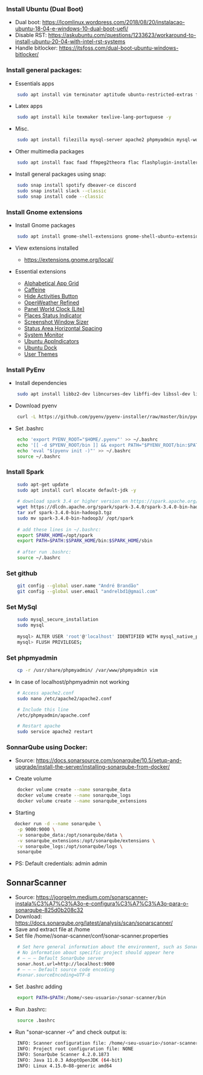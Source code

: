### Install Ubuntu (Dual Boot)
- Dual boot: https://lcomlinux.wordpress.com/2018/08/20/instalacao-ubuntu-18-04-e-windows-10-dual-boot-uefi/
- Disable RST: https://askubuntu.com/questions/1233623/workaround-to-install-ubuntu-20-04-with-intel-rst-systems
- Handle bitlocker: https://itsfoss.com/dual-boot-ubuntu-windows-bitlocker/

### Install general packages:
- Essentials apps
````bash
    sudo apt install vim terminator aptitude ubuntu-restricted-extras ffmpeg vlc p7zip p7zip-full p7zip-rar unrar pdfarranger kazam kdenlive git gh gitk meld gimp build-essential mesa-common-dev screenruler python3 python3-dev python3-gpg retext htop exfat-fuse exfat-utils -y
````

- Latex apps
````bash
    sudo apt install kile texmaker texlive-lang-portuguese -y 
````

- Misc.
````bash
    sudo apt install filezilla mysql-server apache2 phpmyadmin mysql-workbench -y 
````

- Other multimedia packages
````bash
    sudo apt install faac faad ffmpeg2theora flac flashplugin-installer icedax id3v2 lame libjpeg-progs mencoder mjpegtools mpeg2dec mpeg3-utils mpegdemux mpg123 mpg321 regionset sox uudeview vorbis-tools x264 arj unace-nonfree -y
````

- Install general packages using snap:
````bash
    sudo snap install spotify dbeaver-ce discord
    sudo snap install slack --classic
    sudo snap install code --classic
````

### Install Gnome extensions
- Install Gnome packages
````bash
    sudo apt install gnome-shell-extensions gnome-shell-ubuntu-extensions gnome-shell gnome-shell-common gnome-shell-extension-appindicator gnome-shell-extension-alphabetical-grid gnome-shell-extension-prefs gnome-shell-extension-manager -y
````

- View extensions installed
   - https://extensions.gnome.org/local/

- Essential extensions
   - [Alphabetical App Grid](https://extensions.gnome.org/extension/4269/alphabetical-app-grid/)
   - [Caffeine](https://extensions.gnome.org/extension/517/caffeine/)
   - [Hide Activities Button](https://extensions.gnome.org/extension/744/hide-activities-button/)
   - [OpenWeather Refined](https://extensions.gnome.org/extension/6655/openweather/)
   - [Panel World Clock (Lite)](https://extensions.gnome.org/extension/946/panel-world-clock-lite/)
   - [Places Status Indicator](https://extensions.gnome.org/extension/8/places-status-indicator/)
   - [Screenshot Window Sizer](https://extensions.gnome.org/extension/881/screenshot-window-sizer/)
   - [Status Area Horizontal Spacing](https://extensions.gnome.org/extension/355/status-area-horizontal-spacing/)
   - [System Monitor](https://extensions.gnome.org/extension/6807/system-monitor/)
   - [Ubuntu AppIndicators](https://extensions.gnome.org/extension/1301/ubuntu-appindicators/)
   - [Ubuntu Dock](https://extensions.gnome.org/extension/1300/ubuntu-dock/)
   - [User Themes](https://extensions.gnome.org/extension/19/user-themes/)

### Install PyEnv
- Install dependencies
````bash
    sudo apt install libbz2-dev libncurses-dev libffi-dev libssl-dev libsqlite3-dev tk-dev libreadline-dev liblzma-dev
````

- Download pyenv
````bash
    curl -L https://github.com/pyenv/pyenv-installer/raw/master/bin/pyenv-installer | bash
````

- Set .bashrc
````bash
    echo 'export PYENV_ROOT="$HOME/.pyenv"' >> ~/.bashrc
    echo '[[ -d $PYENV_ROOT/bin ]] && export PATH="$PYENV_ROOT/bin:$PATH"' >> ~/.bashrc
    echo 'eval "$(pyenv init -)"' >> ~/.bashrc
    source ~/.bashrc
````

### Install Spark
````bash
    sudo apt-get update
    sudo apt install curl mlocate default-jdk -y
    
    # download spark 3.4 or higher version on https://spark.apache.org/downloads.html
    wget https://dlcdn.apache.org/spark/spark-3.4.0/spark-3.4.0-bin-hadoop3.tgz 
    tar xvf spark-3.4.0-bin-hadoop3.tgz
    sudo mv spark-3.4.0-bin-hadoop3/ /opt/spark
    
    # add these lines in ~/.bashrc:
    export SPARK_HOME=/opt/spark
    export PATH=$PATH:$SPARK_HOME/bin:$SPARK_HOME/sbin
    
    # after run .bashrc:
    source ~/.bashrc
````

### Set github
````bash
    git config --global user.name "André Brandão"
    git config --global user.email "andrelbd1@gmail.com"
````

### Set MySql
````bash
    sudo mysql_secure_installation
    sudo mysql
    
    mysql> ALTER USER 'root'@'localhost' IDENTIFIED WITH mysql_native_password BY 'very_strong_password';
    mysql> FLUSH PRIVILEGES;
````

### Set phpmyadmin
````bash
    cp -r /usr/share/phpmyadmin/ /var/www/phpmyadmin vim
````
- In case of localhost/phpmyadmin not working
````bash
    # Access apache2.conf
    sudo nano /etc/apache2/apache2.conf

    # Include this line
    /etc/phpmyadmin/apache.conf

    # Restart apache
    sudo service apache2 restart
````

### SonnarQube using Docker: 
- Source: https://docs.sonarsource.com/sonarqube/10.5/setup-and-upgrade/install-the-server/installing-sonarqube-from-docker/

- Create volume
````bash
    docker volume create --name sonarqube_data
    docker volume create --name sonarqube_logs
    docker volume create --name sonarqube_extensions
````

- Starting
````bash
   docker run -d --name sonarqube \
    -p 9000:9000 \
    -v sonarqube_data:/opt/sonarqube/data \
    -v sonarqube_extensions:/opt/sonarqube/extensions \
    -v sonarqube_logs:/opt/sonarqube/logs \
    sonarqube
````
- PS: Default credentials: admin admin

## SonnarScanner
- Source: https://joorgelm.medium.com/sonarscanner-instala%C3%A7%C3%A3o-e-configura%C3%A7%C3%A3o-para-o-sonarqube-825d0b208c32
- Download: https://docs.sonarqube.org/latest/analysis/scan/sonarscanner/
- Save and extract file at /home
- Set file /home/<your-user>/sonar-scanner/conf/sonar-scanner.properties
````bash
    # Set here general information about the environment, such as SonarQube server connection details for example
    # No information about specific project should appear here
    # — — — Default SonarQube server
    sonar.host.url=http://localhost:9000
    # — — — Default source code encoding
    #sonar.sourceEncoding=UTF-8
````
- Set .bashrc adding
````bash
    export PATH=$PATH:/home/<seu-usuario>/sonar-scanner/bin
````
- Run .bashrc:
````bash
    source .bashrc
````
- Run "sonar-scanner -v" and check output is:
````bash
    INFO: Scanner configuration file: /home/<seu-usuario>/sonar-scanner/conf/sonar-scanner.properties
    INFO: Project root configuration file: NONE
    INFO: SonarQube Scanner 4.2.0.1873
    INFO: Java 11.0.3 AdoptOpenJDK (64-bit)
    INFO: Linux 4.15.0–88-generic amd64
````
